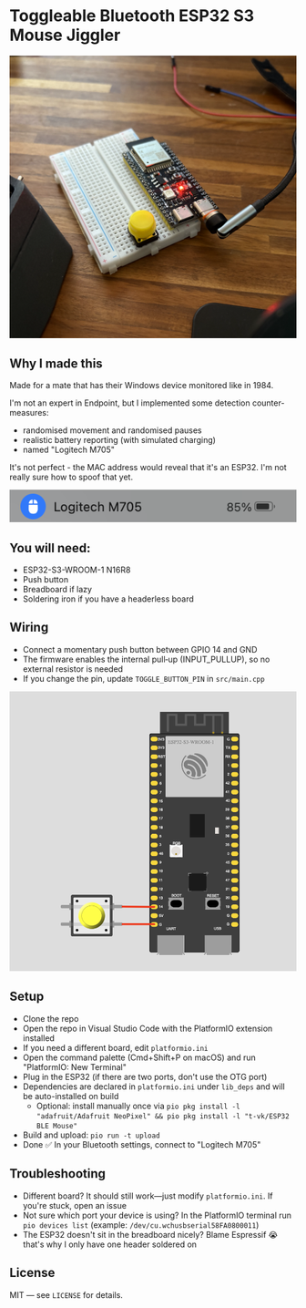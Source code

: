 # Toggleable Bluetooth ESP32 S3 Mouse Jiggler

![Jiggler](images/jiggler.png)

## Why I made this

Made for a mate that has their Windows device monitored like in 1984.

I'm not an expert in Endpoint, but I implemented some detection counter-measures:

- randomised movement and randomised pauses
- realistic battery reporting (with simulated charging)
- named "Logitech M705"

It's not perfect - the MAC address would reveal that it's an ESP32. I'm not really sure how to spoof that yet.

![Name and battery](images/name-and-battery.png)

## You will need:

- ESP32-S3-WROOM-1 N16R8
- Push button
- Breadboard if lazy
- Soldering iron if you have a headerless board

## Wiring

- Connect a momentary push button between GPIO 14 and GND
- The firmware enables the internal pull‑up (INPUT_PULLUP), so no external resistor is needed
- If you change the pin, update `TOGGLE_BUTTON_PIN` in `src/main.cpp`

![Wiring diagram](images/wiring.png)

## Setup

- Clone the repo
- Open the repo in Visual Studio Code with the PlatformIO extension installed
- If you need a different board, edit `platformio.ini`
- Open the command palette (Cmd+Shift+P on macOS) and run "PlatformIO: New Terminal"
- Plug in the ESP32 (if there are two ports, don't use the OTG port)
- Dependencies are declared in `platformio.ini` under `lib_deps` and will be auto-installed on build
  - Optional: install manually once via `pio pkg install -l "adafruit/Adafruit NeoPixel" && pio pkg install -l "t-vk/ESP32 BLE Mouse"`
- Build and upload: `pio run -t upload`
- Done ✅ In your Bluetooth settings, connect to "Logitech M705"

## Troubleshooting

- Different board? It should still work—just modify `platformio.ini`. If you're stuck, open an issue
- Not sure which port your device is using? In the PlatformIO terminal run `pio devices list` (example: `/dev/cu.wchusbserial58FA0800011`)
- The ESP32 doesn't sit in the breadboard nicely? Blame Espressif 😭 that's why I only have one header soldered on

## License

MIT — see `LICENSE` for details.
